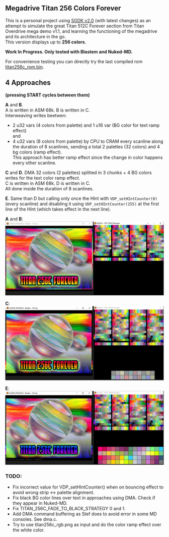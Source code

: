 ## Megadrive Titan 256 Colors Forever

This is a personal project using [SGDK v2.0](https://github.com/Stephane-D/SGDK) (with latest changes) 
as an attempt to simulate the great Titan 512C Forever section from Titan Overdrive mega demo v1.1, 
and learning the functioning of the megadrive and its architecture in the go.  
This version displays up to **256 colors**.

**Work In Progress. Only tested with Blastem and Nuked-MD.**

For convenience testing you can directly try the last compiled rom [titan256c_rom.bin](titan256c_rom.bin?raw=true "titan256c_rom.bin").

## 4 Approaches  

**(pressing START cycles between them)**  

**A** and **B**.  
A is written in ASM 68k. B is written in C.  
Interweaving writes beetwen:  
- 2 u32 vars (4 colors from palette) and 1 u16 var (BG color for text ramp effect)  
and
- 4 u32 vars (8 colors from palette)
by CPU to CRAM every scanline along the duration of 8 scanlines, sending a total 2 palettes (32 colors) and 4 bg colors (ramp effect).  
This approach has better ramp effect since the change in color happens every other scanline.

**C** and **D**. DMA 32 colors (2 palettes) splitted in 3 chunks + 4 BG colors writes for the text color ramp effect.  
C is written in ASM 68k. D is written in C.  
All done inside the duration of 8 scanlines.

**E**. Same than D but calling only once the HInt with `VDP_setHIntCounter(0)` (every scanline) and disabling it using 
`VDP_setHIntCounter(255)` at the first line of the HInt (which takes effect in the next line).

**A** and **B**:  
![titan_cpu.jpg](screenshots/titan_cpu.jpg?raw=true "titan_cpu.jpg")

**C**:  
![titan_dma.jpg](screenshots/titan_dma.jpg?raw=true "titan_dma.jpg")

**E**:  
![titan_dma_onetime.jpg](screenshots/titan_dma_onetime.jpg?raw=true "titan_dma_onetime.jpg")

### TODO:
- Fix incorrect value for VDP_setHIntCounter() when on bouncing effect to avoid wrong strip <-> palette alignment.
- Fix black BG color lines over text in approaches using DMA. Check if they appear in Nuked-MD.
- Fix TITAN_256C_FADE_TO_BLACK_STRATEGY 0 and 1.
- Add DMA command buffering as Stef does to avoid error in some MD consoles. See dma.c.
- Try to use titan256c_rgb.png as input and do the color ramp effect over the white color.
